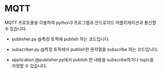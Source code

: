# MQTT
MQTT 프로토콜을 이용하여 python3 프로그램과 안드로이드 어플리케이션과 통신할 수 있습니다.


- publisher.py
  @특정 토픽에 publish 하는 코드입니다.
  
- subscriber.py
  @특정 토픽에서 publish한 문자열을 subscribe 하는 코드입니다.
  
 
- application
  @publisher.py에서 publish 한 내용을 subscribe하거나 topic을 지정할 수 있습니다.
